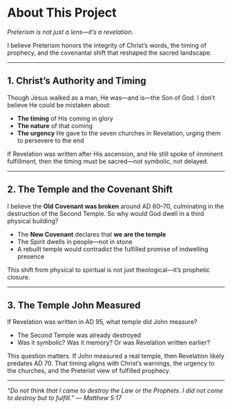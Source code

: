 # About This Project

_Preterism is not just a lens—it’s a revelation._

I believe Preterism honors the integrity of Christ’s words, the timing of prophecy, and the covenantal shift that reshaped the sacred landscape.

---

## 1. Christ’s Authority and Timing

Though Jesus walked as a man, He was—and is—the Son of God. I don’t believe He could be mistaken about:

- **The timing** of His coming in glory  
- **The nature** of that coming  
- **The urgency** He gave to the seven churches in Revelation, urging them to persevere to the end

If Revelation was written after His ascension, and He still spoke of imminent fulfillment, then the timing must be sacred—not symbolic, not delayed.

---

## 2. The Temple and the Covenant Shift

I believe the **Old Covenant was broken** around AD 60–70, culminating in the destruction of the Second Temple. So why would God dwell in a third physical building?

- The **New Covenant** declares that **we are the temple**  
- The Spirit dwells in people—not in stone  
- A rebuilt temple would contradict the fulfilled promise of indwelling presence

This shift from physical to spiritual is not just theological—it’s prophetic closure.

---

## 3. The Temple John Measured

If Revelation was written in AD 95, what temple did John measure?

- The Second Temple was already destroyed  
- Was it symbolic? Was it memory? Or was Revelation written earlier?

This question matters. If John measured a real temple, then Revelation likely predates AD 70. That timing aligns with Christ’s warnings, the urgency to the churches, and the Preterist view of fulfilled prophecy.

---

_“Do not think that I came to destroy the Law or the Prophets. I did not come to destroy but to fulfill.” — Matthew 5:17_
